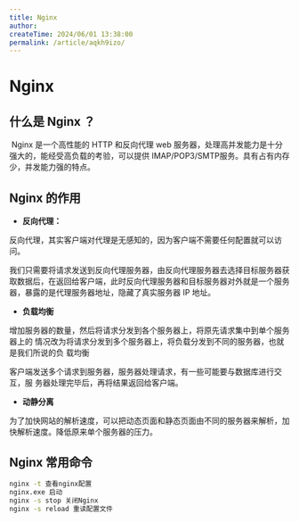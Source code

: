 ```yaml
---
title: Nginx
author:
createTime: 2024/06/01 13:38:00
permalink: /article/aqkh9izo/
---
```

# Nginx



## 什么是 Nginx ？

​		Nginx 是一个高性能的 HTTP 和反向代理 web 服务器，处理高并发能力是十分强大的，能经受高负载的考验，可以提供 IMAP/POP3/SMTP服务。具有占有内存少，并发能力强的特点。

## Nginx 的作用

- **反向代理：**

​		反向代理，其实客户端对代理是无感知的，因为客户端不需要任何配置就可以访问。

​		我们只需要将请求发送到反向代理服务器，由反向代理服务器去选择目标服务器获取数据后，在返回给客户端，此时反向代理服务器和目标服务器对外就是一个服务器，暴露的是代理服务器地址，隐藏了真实服务器 IP 地址。

- **负载均衡**

​		增加服务器的数量，然后将请求分发到各个服务器上，将原先请求集中到单个服务器上的 情况改为将请求分发到多个服务器上，将负载分发到不同的服务器，也就是我们所说的负 载均衡

​		客户端发送多个请求到服务器，服务器处理请求，有一些可能要与数据库进行交互，服 务器处理完毕后，再将结果返回给客户端。

- **动静分离**

​		为了加快网站的解析速度，可以把动态页面和静态页面由不同的服务器来解析，加快解析速度。降低原来单个服务器的压力。

## Nginx 常用命令

```bash
nginx -t 查看nginx配置
nginx.exe 启动
nginx -s stop 关闭Nginx
nginx -s reload 重读配置文件
```

